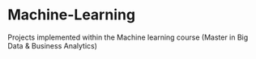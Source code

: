 # Machine-Learning
Projects implemented within the Machine learning course  (Master in Big Data &amp; Business Analytics)
